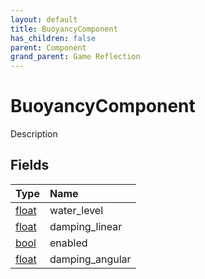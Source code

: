 ```yaml
---
layout: default
title: BuoyancyComponent
has_children: false
parent: Component
grand_parent: Game Reflection
---
```

# BuoyancyComponent
Description 

## Fields

| Type | Name |
|:----------|:--------------|
| [float](/riftbreaker-wiki/docs/game-reflection/components/float/) | water_level |
| [float](/riftbreaker-wiki/docs/game-reflection/components/float/) | damping_linear |
| [bool](/riftbreaker-wiki/docs/game-reflection/components/bool/) | enabled |
| [float](/riftbreaker-wiki/docs/game-reflection/components/float/) | damping_angular |

